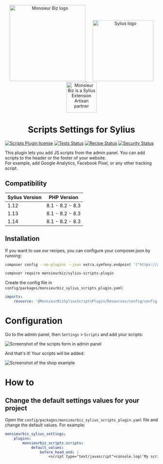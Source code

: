 <p align="center">
    <a href="https://monsieurbiz.com" target="_blank">
        <img src="https://monsieurbiz.com/logo.png" width="250px" alt="Monsieur Biz logo" />
    </a>
    &nbsp;&nbsp;&nbsp;&nbsp;
    <a href="https://monsieurbiz.com/agence-web-experte-sylius" target="_blank">
        <img src="https://demo.sylius.com/assets/shop/img/logo.png" width="200px" alt="Sylius logo" />
    </a>
    <br/>
    <img src="https://monsieurbiz.com/assets/images/sylius_badge_extension-artisan.png" width="100" alt="Monsieur Biz is a Sylius Extension Artisan partner">
</p>

<h1 align="center">Scripts Settings for Sylius</h1>

[![Scripts Plugin license](https://img.shields.io/github/license/monsieurbiz/SyliusScriptsPlugin?public)](https://github.com/monsieurbiz/SyliusScriptsPlugin/blob/master/LICENSE.txt)
[![Tests Status](https://img.shields.io/github/actions/workflow/status/monsieurbiz/SyliusScriptsPlugin/tests.yaml?branch=master&logo=github)](https://github.com/monsieurbiz/SyliusScriptsPlugin/actions?query=workflow%3ATests)
[![Recipe Status](https://img.shields.io/github/actions/workflow/status/monsieurbiz/SyliusScriptsPlugin/recipe.yaml?branch=master&label=recipes&logo=github)](https://github.com/monsieurbiz/SyliusScriptsPlugin/actions?query=workflow%3ASecurity)
[![Security Status](https://img.shields.io/github/actions/workflow/status/monsieurbiz/SyliusScriptsPlugin/security.yaml?branch=master&label=security&logo=github)](https://github.com/monsieurbiz/SyliusScriptsPlugin/actions?query=workflow%3ASecurity)

This plugin lets you add JS scripts from the admin panel. You can add scripts to the header or the footer of your website.  
For example, add Google Analytics, Facebook Pixel, or any other tracking script.

## Compatibility

| Sylius Version | PHP Version     |
|----------------|-----------------|
| 1.12           | 8.1 - 8.2 - 8.3 |
| 1.13           | 8.1 - 8.2 - 8.3 |
| 1.14           | 8.1 - 8.2 - 8.3 |

## Installation

If you want to use our recipes, you can configure your composer.json by running:

```bash
composer config --no-plugins --json extra.symfony.endpoint '["https://api.github.com/repos/monsieurbiz/symfony-recipes/contents/index.json?ref=flex/master","flex://defaults"]'
```

```bash
composer require monsieurbiz/sylius-scripts-plugin
```

Create the config file in `config/packages/monsieurbiz_sylius_scripts_plugin.yaml`:

```yaml
imports:
    resource: '@MonsieurBizSyliusScriptsPlugin/Resources/config/config.yaml'
```

# Configuration

Go to the admin panel, then `Settings` > `Scripts` and add your scripts:

![Screenshot of the scripts form in admin panel](./docs/images/admin.png)

And that's it! Your scripts will be added:

![Screenshot of the shop example](./docs/images/front_example.png)

# How to

## Change the default settings values for your project

Open the `config/packages/monsieurbiz_sylius_scripts_plugin.yaml` file and change the default values. For example:

```yaml
monsieurbiz_sylius_settings:
    plugins:
        monsieurbiz_scripts.scripts:
            default_values:
                before_head_end: |
                    <script type="text/javascript">console.log('My script');</script>
```

